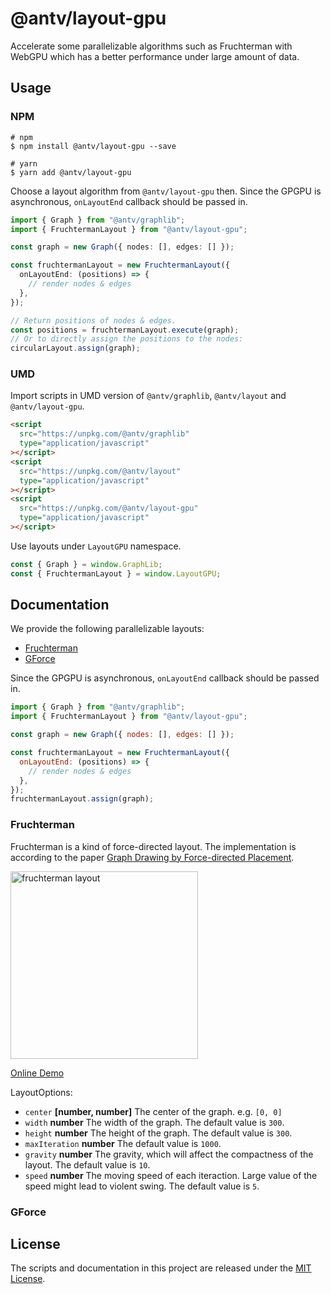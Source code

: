 # @antv/layout-gpu

Accelerate some parallelizable algorithms such as Fruchterman with WebGPU which has a better performance under large amount of data.

## Usage

### NPM

```shell
# npm
$ npm install @antv/layout-gpu --save

# yarn
$ yarn add @antv/layout-gpu
```

Choose a layout algorithm from `@antv/layout-gpu` then. Since the GPGPU is asynchronous, `onLayoutEnd` callback should be passed in.

```ts
import { Graph } from "@antv/graphlib";
import { FruchtermanLayout } from "@antv/layout-gpu";

const graph = new Graph({ nodes: [], edges: [] });

const fruchtermanLayout = new FruchtermanLayout({
  onLayoutEnd: (positions) => {
    // render nodes & edges
  },
});

// Return positions of nodes & edges.
const positions = fruchtermanLayout.execute(graph);
// Or to directly assign the positions to the nodes:
circularLayout.assign(graph);
```

### UMD

Import scripts in UMD version of `@antv/graphlib`, `@antv/layout` and `@antv/layout-gpu`.

```html
<script
  src="https://unpkg.com/@antv/graphlib"
  type="application/javascript"
></script>
<script
  src="https://unpkg.com/@antv/layout"
  type="application/javascript"
></script>
<script
  src="https://unpkg.com/@antv/layout-gpu"
  type="application/javascript"
></script>
```

Use layouts under `LayoutGPU` namespace.

```js
const { Graph } = window.GraphLib;
const { FruchtermanLayout } = window.LayoutGPU;
```

## Documentation

We provide the following parallelizable layouts:

- [Fruchterman]()
- [GForce]()

Since the GPGPU is asynchronous, `onLayoutEnd` callback should be passed in.

```js
import { Graph } from "@antv/graphlib";
import { FruchtermanLayout } from "@antv/layout-gpu";

const graph = new Graph({ nodes: [], edges: [] });

const fruchtermanLayout = new FruchtermanLayout({
  onLayoutEnd: (positions) => {
    // render nodes & edges
  },
});
fruchtermanLayout.assign(graph);
```

### Fruchterman

Fruchterman is a kind of force-directed layout. The implementation is according to the paper [Graph Drawing by Force-directed Placement](http://www.mathe2.uni-bayreuth.de/axel/papers/reingold:graph_drawing_by_force_directed_placement.pdf).

<img src="https://gw.alipayobjects.com/mdn/rms_f8c6a0/afts/img/A*jK3ITYqVJnQAAAAAAAAAAABkARQnAQ" alt="fruchterman layout" width="300">

[Online Demo](https://observablehq.com/d/2db6b0cc5e97d8d6#cell-1058)

LayoutOptions:

- `center` **[number, number]** The center of the graph. e.g. `[0, 0]`
- `width` **number** The width of the graph. The default value is `300`.
- `height` **number** The height of the graph. The default value is `300`.
- `maxIteration` **number** The default value is `1000`.
- `gravity` **number** The gravity, which will affect the compactness of the layout. The default value is `10`.
- `speed` **number** The moving speed of each iteraction. Large value of the speed might lead to violent swing. The default value is `5`.

### GForce

## License

The scripts and documentation in this project are released under the [MIT License](LICENSE).
